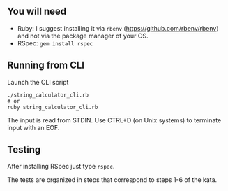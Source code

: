 ## You will need

* Ruby: I suggest installing it via `rbenv` (https://github.com/rbenv/rbenv) and not via the package manager of your OS.
* RSpec: `gem install rspec`

## Running from CLI

Launch the CLI script

```
./string_calculator_cli.rb
# or
ruby string_calculator_cli.rb
```

The input is read from STDIN. Use CTRL+D (on Unix systems) to terminate input with an EOF.

## Testing

After installing RSpec just type `rspec`.

The tests are organized in steps that correspond to steps 1-6 of the kata.
